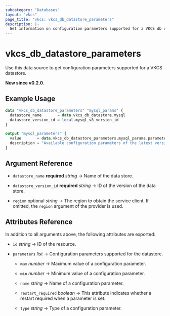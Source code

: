 ```yaml
---
subcategory: "Databases"
layout: "vkcs"
page_title: "vkcs: vkcs_db_datastore_parameters"
description: |-
  Get information on configuration parameters supported for a VKCS db datastore.
---
```


# vkcs_db_datastore_parameters

Use this data source to get configuration parameters supported for a VKCS datastore.

**New since v0.2.0**.

## Example Usage

```terraform
data "vkcs_db_datastore_parameters" "mysql_params" {
  datastore_name       = data.vkcs_db_datastore.mysql
  datastore_version_id = local.mysql_v8_version_id
}

output "mysql_parameters" {
  value       = data.vkcs_db_datastore_parameters.mysql_params.parameters
  description = "Available configuration parameters of the latest version of MySQL datastore."
}
```

## Argument Reference
- `datastore_name` **required** *string* &rarr;  Name of the data store.

- `datastore_version_id` **required** *string* &rarr;  ID of the version of the data store.

- `region` optional *string* &rarr;  The region to obtain the service client. If omitted, the `region` argument of the provider is used.


## Attributes Reference
In addition to all arguments above, the following attributes are exported:
- `id` *string* &rarr;  ID of the resource.

- `parameters`  *list* &rarr;  Configuration parameters supported for the datastore.
    - `max` *number* &rarr;  Maximum value of a configuration parameter.

    - `min` *number* &rarr;  Minimum value of a configuration parameter.

    - `name` *string* &rarr;  Name of a configuration parameter.

    - `restart_required` *boolean* &rarr;  This attribute indicates whether a restart required when a parameter is set.

    - `type` *string* &rarr;  Type of a configuration parameter.



